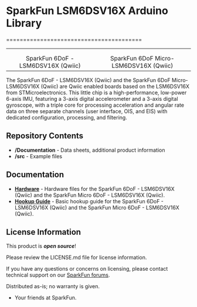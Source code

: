 # SparkFun LSM6DSV16X Arduino Library
========================================

<table class="table table-hover table-striped table-bordered">
    <tr>
        <th class="text-center"> 
        </th>
        <th class="text-center">
        </th>
    </tr>
    <tr align="center">
        <td><a href="https://www.sparkfun.com/products/21325"><img src="https://cdn.sparkfun.com/assets/parts/2/1/1/1/8/21325_6DOF_3.jpg" alt=""></a></td>
        <td><a href="https://www.sparkfun.com/products/21336"><img src="https://cdn.sparkfun.com/assets/parts/2/1/1/4/4/21336_Micro6DOF_3.jpg" alt=""></a></td>
    </tr>
    <tr align="center">
        <td>SparkFun 6DoF - LSM6DSV16X (Qwiic)</td>
        <td>SparkFun 6DoF Micro- LSM6DSV16X (Qwiic)</td>
    </tr>
</table>

The SparkFun 6DoF - LSM6DSV16X (Qwiic) and the SparkFun 6DoF Micro- LSM6DSV16X (Qwiic) are Qwiic enabled boards based on the LSM6DSV16X from STMicroelectronics. This little chip is a high-performance, low-power 6-axis IMU, featuring a 3-axis digital accelerometer and a 3-axis digital gyroscope, with a triple core for processing acceleration and angular rate data on three separate channels (user interface, OIS, and EIS) with dedicated configuration, processing, and filtering.


Repository Contents
-------------------

* **/Documentation** - Data sheets, additional product information
* **/src** - Example files 

Documentation
--------------
* **[Hardware](https://github.com/sparkfun/SparkFun_6DoF_LSM6DSV16X)** - Hardware files for the  SparkFun 6DoF - LSM6DSV16X (Qwiic) and the SparkFun Micro 6DoF - LSM6DSV16X (Qwiic). 
* **[Hookup Guide](https://docs.sparkfun.com/SparkFun_6DoF_LSM6DSV16X/)** - Basic hookup guide for the  SparkFun 6DoF - LSM6DSV16X (Qwiic) and the SparkFun Micro 6DoF - LSM6DSV16X (Qwiic). 

License Information
-------------------

This product is _**open source**_! 

Please review the LICENSE.md file for license information. 

If you have any questions or concerns on licensing, please contact technical support on our [SparkFun forums](https://forum.sparkfun.com/viewforum.php?f=152).

Distributed as-is; no warranty is given.

- Your friends at SparkFun.

_<COLLABORATION CREDIT>_
